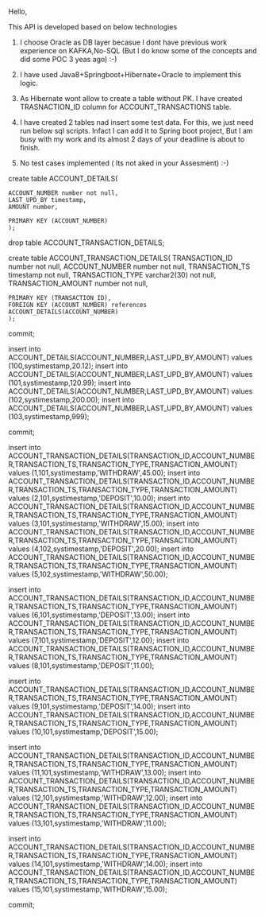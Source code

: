 Hello,

This API is developed based on below technologies

  1. I choose Oracle as DB layer becasue I dont have previous work experience on KAFKA,No-SQL (But I do know some of the concepts and did some POC 3 yeas ago) :-)
  
  2. I have used  Java8+Springboot+Hibernate+Oracle to implement this logic.
  
  2. As Hibernate wont allow to create a table without PK. I have created TRASNACTION_ID column for ACCOUNT_TRANSACTIONS table.
  
  3. I have created 2 tables nad insert some test data. For this, we just need run below sql scripts. Infact I can add it to Spring boot project, But I am busy with my work and        its almost 2 days of your deadline is about to finish.
  
  4. No test cases implemented ( Its not aked in your Assesment) :-)
  
  

create table ACCOUNT_DETAILS(

    ACCOUNT_NUMBER number not null,
    LAST_UPD_BY timestamp,
    AMOUNT number,
    
    PRIMARY KEY (ACCOUNT_NUMBER)
    );
    
drop table ACCOUNT_TRANSACTION_DETAILS;

create table ACCOUNT_TRANSACTION_DETAILS(
    TRANSACTION_ID number not null,
    ACCOUNT_NUMBER number not null,
    TRANSACTION_TS timestamp not null,
    TRANSACTION_TYPE varchar2(30) not null,
    TRANSACTION_AMOUNT number not null,
    
    PRIMARY KEY (TRANSACTION_ID),
    FOREIGN KEY (ACCOUNT_NUMBER) references ACCOUNT_DETAILS(ACCOUNT_NUMBER)
    );
 
 commit;
 
 insert into  ACCOUNT_DETAILS(ACCOUNT_NUMBER,LAST_UPD_BY,AMOUNT) values (100,systimestamp,20.12);
 insert into  ACCOUNT_DETAILS(ACCOUNT_NUMBER,LAST_UPD_BY,AMOUNT) values (101,systimestamp,120.99);
 insert into  ACCOUNT_DETAILS(ACCOUNT_NUMBER,LAST_UPD_BY,AMOUNT) values (102,systimestamp,200.00);
 insert into  ACCOUNT_DETAILS(ACCOUNT_NUMBER,LAST_UPD_BY,AMOUNT) values (103,systimestamp,999);
 
 commit;
 
 insert into ACCOUNT_TRANSACTION_DETAILS(TRANSACTION_ID,ACCOUNT_NUMBER,TRANSACTION_TS,TRANSACTION_TYPE,TRANSACTION_AMOUNT) values (1,101,systimestamp,'WITHDRAW',45.00);
 insert into ACCOUNT_TRANSACTION_DETAILS(TRANSACTION_ID,ACCOUNT_NUMBER,TRANSACTION_TS,TRANSACTION_TYPE,TRANSACTION_AMOUNT) values (2,101,systimestamp,'DEPOSIT',10.00);
 insert into ACCOUNT_TRANSACTION_DETAILS(TRANSACTION_ID,ACCOUNT_NUMBER,TRANSACTION_TS,TRANSACTION_TYPE,TRANSACTION_AMOUNT) values (3,101,systimestamp,'WITHDRAW',15.00);
 insert into ACCOUNT_TRANSACTION_DETAILS(TRANSACTION_ID,ACCOUNT_NUMBER,TRANSACTION_TS,TRANSACTION_TYPE,TRANSACTION_AMOUNT) values (4,102,systimestamp,'DEPOSIT',20.00);
 insert into ACCOUNT_TRANSACTION_DETAILS(TRANSACTION_ID,ACCOUNT_NUMBER,TRANSACTION_TS,TRANSACTION_TYPE,TRANSACTION_AMOUNT) values (5,102,systimestamp,'WITHDRAW',50.00);
 
 insert into ACCOUNT_TRANSACTION_DETAILS(TRANSACTION_ID,ACCOUNT_NUMBER,TRANSACTION_TS,TRANSACTION_TYPE,TRANSACTION_AMOUNT) values (6,101,systimestamp,'DEPOSIT',13.00);
 insert into ACCOUNT_TRANSACTION_DETAILS(TRANSACTION_ID,ACCOUNT_NUMBER,TRANSACTION_TS,TRANSACTION_TYPE,TRANSACTION_AMOUNT) values (7,101,systimestamp,'DEPOSIT',12.00);
 insert into ACCOUNT_TRANSACTION_DETAILS(TRANSACTION_ID,ACCOUNT_NUMBER,TRANSACTION_TS,TRANSACTION_TYPE,TRANSACTION_AMOUNT) values (8,101,systimestamp,'DEPOSIT',11.00);
 
  insert into ACCOUNT_TRANSACTION_DETAILS(TRANSACTION_ID,ACCOUNT_NUMBER,TRANSACTION_TS,TRANSACTION_TYPE,TRANSACTION_AMOUNT) values (9,101,systimestamp,'DEPOSIT',14.00);
 insert into ACCOUNT_TRANSACTION_DETAILS(TRANSACTION_ID,ACCOUNT_NUMBER,TRANSACTION_TS,TRANSACTION_TYPE,TRANSACTION_AMOUNT) values (10,101,systimestamp,'DEPOSIT',15.00);

 insert into ACCOUNT_TRANSACTION_DETAILS(TRANSACTION_ID,ACCOUNT_NUMBER,TRANSACTION_TS,TRANSACTION_TYPE,TRANSACTION_AMOUNT) values (11,101,systimestamp,'WITHDRAW',13.00);
 insert into ACCOUNT_TRANSACTION_DETAILS(TRANSACTION_ID,ACCOUNT_NUMBER,TRANSACTION_TS,TRANSACTION_TYPE,TRANSACTION_AMOUNT) values (12,101,systimestamp,'WITHDRAW',12.00);
 insert into ACCOUNT_TRANSACTION_DETAILS(TRANSACTION_ID,ACCOUNT_NUMBER,TRANSACTION_TS,TRANSACTION_TYPE,TRANSACTION_AMOUNT) values (13,101,systimestamp,'WITHDRAW',11.00);
 
  insert into ACCOUNT_TRANSACTION_DETAILS(TRANSACTION_ID,ACCOUNT_NUMBER,TRANSACTION_TS,TRANSACTION_TYPE,TRANSACTION_AMOUNT) values (14,101,systimestamp,'WITHDRAW',14.00);
 insert into ACCOUNT_TRANSACTION_DETAILS(TRANSACTION_ID,ACCOUNT_NUMBER,TRANSACTION_TS,TRANSACTION_TYPE,TRANSACTION_AMOUNT) values (15,101,systimestamp,'WITHDRAW',15.00);



 commit;
 
 
 
